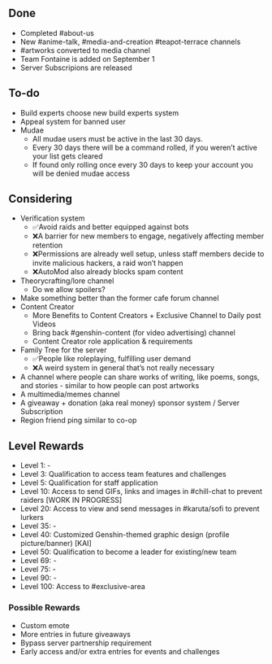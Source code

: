 ## Done
- Completed #about-us
- New #anime-talk, #media-and-creation #teapot-terrace channels
- #artworks converted to media channel
- Team Fontaine is added on September 1
- Server Subscripions are released

## To-do
- Build experts choose new build experts system
- Appeal system for banned user
- Mudae
  - All mudae users must be active in the last 30 days.
  - Every 30 days there will be a command rolled, if you weren’t active your list gets cleared
  - If found only rolling once every 30 days to keep your account you will be denied mudae access

## Considering 
- Verification system
  - ✅Avoid raids and better equipped against bots
  - ❌A barrier for new members to engage, negatively affecting member retention
  - ❌Permissions are already well setup, unless staff members decide to invite malicious hackers, a raid won’t happen
  - ❌AutoMod also already blocks spam content
- Theorycrafting/lore channel 
  - Do we allow spoilers?
- Make something better than the former cafe forum channel 
- Content Creator
  - More Benefits to Content Creators + Exclusive Channel to Daily post Videos
  - Bring back #genshin-content (for video advertising) channel
  - Content Creator role application & requirements
- Family Tree for the server
  - ✅People like roleplaying, fulfilling user demand
  - ❌A weird system in general that’s not really necessary
- A channel where people can share works of writing, like poems, songs, and stories - similar to how people can post artworks
- A multimedia/memes channel
- A giveaway + donation (aka real money) sponsor system / Server Subscription
- Region friend ping similar to co-op

## Level Rewards 
* Level 1: -
* Level 3: Qualification to access team features and challenges
* Level 5: Qualification for staff application 
* Level 10: Access to send GIFs, links and images in #chill-chat to prevent raiders [WORK IN PROGRESS]
* Level 20: Access to view and send messages in #karuta/sofi to prevent lurkers
* Level 35: -
* Level 40: Customized Genshin-themed graphic design (profile picture/banner) [KAI]
* Level 50: Qualification to become a leader for existing/new team
* Level 69: -
* Level 75: -
* Level 90: -
* Level 100: Access to #exclusive-area

### Possible Rewards
- Custom emote
- More entries in future giveaways
- Bypass server partnership requirement
- Early access and/or extra entries for events and challenges

